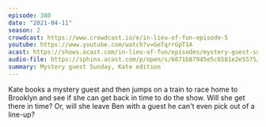 ```yaml
---
episode: 380
date: "2021-04-11"
season: 2
crowdcast: https://www.crowdcast.io/e/in-lieu-of-fun-episode-5
youtube: https://www.youtube.com/watch?v=GeTqrrGpT1A
acast: https://shows.acast.com/in-lieu-of-fun/episodes/mystery-guest-sunday-with-nate-persily
audio-file: https://sphinx.acast.com/p/open/s/6071b87945e5c6581e2e5575/e/6074324dfa18682cd0b06e07/media.mp3
summary: Mystery guest Sunday, Kate edition
---
```

Kate books a mystery guest and then jumps on a train to race home to Brooklyn and see if she can get back in time to do the show. Will she get there in time?  Or, will she leave Ben with a guest he can't even pick out of a line-up?
